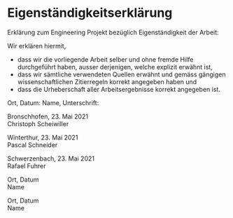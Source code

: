# Eigenständigkeitserklärung

Erklärung zum Engineering Projekt bezüglich Eigenständigkeit der Arbeit:

Wir erklären hiermit,

- dass wir die vorliegende Arbeit selber und ohne fremde Hilfe durchgeführt haben, ausser derjenigen, welche explizit erwähnt ist,
- dass wir sämtliche verwendeten Quellen erwähnt und gemäss gängigen wissenschaftlichen Zitierregeln korrekt angegeben haben und
- dass die Urheberschaft aller Arbeitsergebnisse korrekt angegeben ist.

Ort, Datum:
Name, Unterschrift:

Bronschhofen, 23. Mai 2021\
Christoph Scheiwiller

Winterthur, 23. Mai 2021\
Pascal Schneider

Schwerzenbach, 23. Mai 2021\
Rafael Fuhrer

Ort, Datum\
Name

Ort, Datum\
Name
